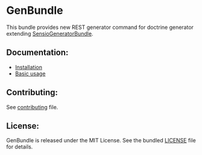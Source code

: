 # GenBundle

This bundle provides new REST generator command for doctrine generator extending
[SensioGeneratorBundle](https://github.com/sensiolabs/SensioGeneratorBundle).

## Documentation:

* [Installation](Resources/doc/installation.md)
* [Basic usage](Resources/doc/basic-usage.md)

## Contributing:

See [contributing](Resources/doc/contributing.md) file.

## License:

GenBundle is released under the MIT License. See the bundled [LICENSE](LICENSE) file for details.